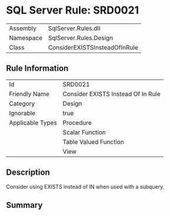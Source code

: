 [This document is automatically generated. All changed made to it WILL be lost]: <>  
  
# SQL Server Rule: SRD0021  
  
|    |    |
|----|----|
| Assembly | SqlServer.Rules.dll   |
| Namespace | SqlServer.Rules.Design |
| Class | ConsiderEXISTSInsteadOfInRule |
  
## Rule Information  
  
|    |    |
|----|----|
| Id | SRD0021 |
| Friendly Name | Consider EXISTS Instead Of In Rule |
| Category | Design |
| Ignorable | true |
| Applicable Types | Procedure  |
|   | Scalar Function |
|   | Table Valued Function |
|   | View |
  
## Description  
  
Consider using EXISTS instead of IN when used with a subquery.  
  
## Summary  
  
  


